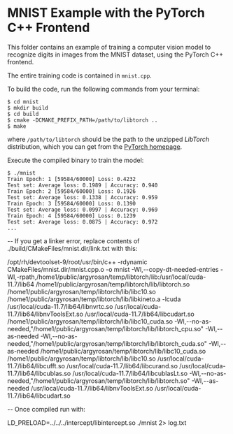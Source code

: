 # MNIST Example with the PyTorch C++ Frontend

This folder contains an example of training a computer vision model to recognize
digits in images from the MNIST dataset, using the PyTorch C++ frontend.

The entire training code is contained in `mnist.cpp`.

To build the code, run the following commands from your terminal:

```shell
$ cd mnist
$ mkdir build
$ cd build
$ cmake -DCMAKE_PREFIX_PATH=/path/to/libtorch ..
$ make
```

where `/path/to/libtorch` should be the path to the unzipped _LibTorch_
distribution, which you can get from the [PyTorch
homepage](https://pytorch.org/get-started/locally/).

Execute the compiled binary to train the model:

```shell
$ ./mnist
Train Epoch: 1 [59584/60000] Loss: 0.4232
Test set: Average loss: 0.1989 | Accuracy: 0.940
Train Epoch: 2 [59584/60000] Loss: 0.1926
Test set: Average loss: 0.1338 | Accuracy: 0.959
Train Epoch: 3 [59584/60000] Loss: 0.1390
Test set: Average loss: 0.0997 | Accuracy: 0.969
Train Epoch: 4 [59584/60000] Loss: 0.1239
Test set: Average loss: 0.0875 | Accuracy: 0.972
...
```

--
If you get a linker error, replace contents of ./build/CMakeFiles/mnist.dir/link.txt with this:

/opt/rh/devtoolset-9/root/usr/bin/c++    -rdynamic CMakeFiles/mnist.dir/mnist.cpp.o  -o mnist  -Wl,--copy-dt-needed-entries -Wl,-rpath,/home1/public/argyrosan/temp/libtorch/lib:/usr/local/cuda-11.7/lib64 /home1/public/argyrosan/temp/libtorch/lib/libtorch.so /home1/public/argyrosan/temp/libtorch/lib/libc10.so /home1/public/argyrosan/temp/libtorch/lib/libkineto.a -lcuda /usr/local/cuda-11.7/lib64/libnvrtc.so /usr/local/cuda-11.7/lib64/libnvToolsExt.so /usr/local/cuda-11.7/lib64/libcudart.so /home1/public/argyrosan/temp/libtorch/lib/libc10_cuda.so -Wl,--no-as-needed,"/home1/public/argyrosan/temp/libtorch/lib/libtorch_cpu.so" -Wl,--as-needed -Wl,--no-as-needed,"/home1/public/argyrosan/temp/libtorch/lib/libtorch_cuda.so" -Wl,--as-needed /home1/public/argyrosan/temp/libtorch/lib/libc10_cuda.so /home1/public/argyrosan/temp/libtorch/lib/libc10.so /usr/local/cuda-11.7/lib64/libcufft.so /usr/local/cuda-11.7/lib64/libcurand.so /usr/local/cuda-11.7/lib64/libcublas.so /usr/local/cuda-11.7/lib64/libcublasLt.so -Wl,--no-as-needed,"/home1/public/argyrosan/temp/libtorch/lib/libtorch.so"  -Wl,--as-needed /usr/local/cuda-11.7/lib64/libnvToolsExt.so /usr/local/cuda-11.7/lib64/libcudart.so 

--
Once compiled run with:

LD_PRELOAD=../../../intercept/libintercept.so ./mnist  2> log.txt